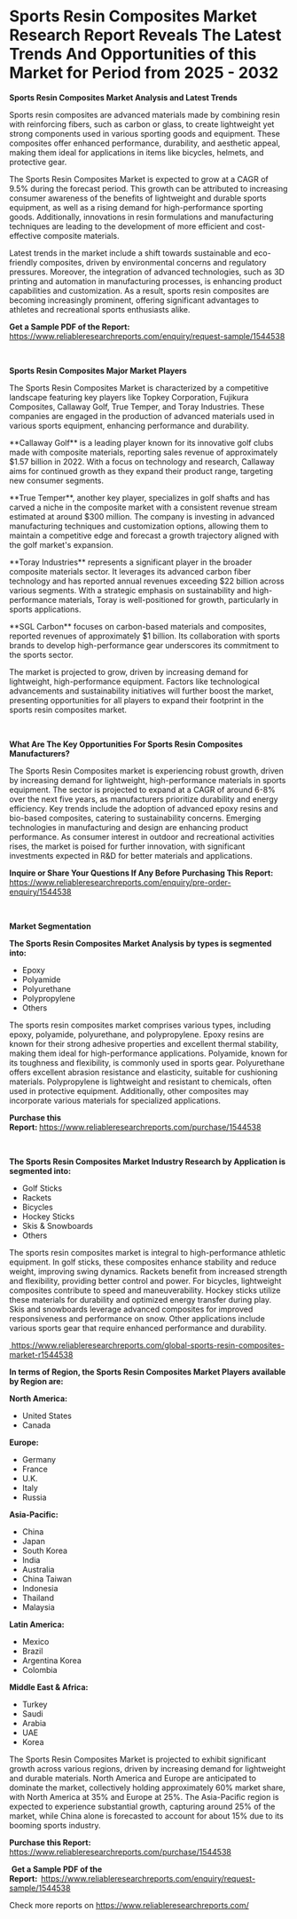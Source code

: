 <p><h1>Sports Resin Composites Market Research Report Reveals The Latest Trends And Opportunities of this Market for Period from 2025 - 2032</h1></p><p><strong>Sports Resin Composites Market Analysis and Latest Trends</strong></p>
<p><p>Sports resin composites are advanced materials made by combining resin with reinforcing fibers, such as carbon or glass, to create lightweight yet strong components used in various sporting goods and equipment. These composites offer enhanced performance, durability, and aesthetic appeal, making them ideal for applications in items like bicycles, helmets, and protective gear.</p><p>The Sports Resin Composites Market is expected to grow at a CAGR of 9.5% during the forecast period. This growth can be attributed to increasing consumer awareness of the benefits of lightweight and durable sports equipment, as well as a rising demand for high-performance sporting goods. Additionally, innovations in resin formulations and manufacturing techniques are leading to the development of more efficient and cost-effective composite materials. </p><p>Latest trends in the market include a shift towards sustainable and eco-friendly composites, driven by environmental concerns and regulatory pressures. Moreover, the integration of advanced technologies, such as 3D printing and automation in manufacturing processes, is enhancing product capabilities and customization. As a result, sports resin composites are becoming increasingly prominent, offering significant advantages to athletes and recreational sports enthusiasts alike.</p></p>
<p><strong>Get a Sample PDF of the Report:&nbsp;</strong> <a href="https://www.reliableresearchreports.com/enquiry/request-sample/1544538?utm_campaign=3012&utm_medium=2&utm_source=Github&utm_content=ia&utm_term=02042025&utm_id=sports-resin-composites">https://www.reliableresearchreports.com/enquiry/request-sample/1544538</a></p>
<p>&nbsp;</p>
<p><strong>Sports Resin Composites Major Market Players</strong></p>
<p><p>The Sports Resin Composites Market is characterized by a competitive landscape featuring key players like Topkey Corporation, Fujikura Composites, Callaway Golf, True Temper, and Toray Industries. These companies are engaged in the production of advanced materials used in various sports equipment, enhancing performance and durability.</p><p>**Callaway Golf** is a leading player known for its innovative golf clubs made with composite materials, reporting sales revenue of approximately $1.57 billion in 2022. With a focus on technology and research, Callaway aims for continued growth as they expand their product range, targeting new consumer segments.</p><p>**True Temper**, another key player, specializes in golf shafts and has carved a niche in the composite market with a consistent revenue stream estimated at around $300 million. The company is investing in advanced manufacturing techniques and customization options, allowing them to maintain a competitive edge and forecast a growth trajectory aligned with the golf market's expansion.</p><p>**Toray Industries** represents a significant player in the broader composite materials sector. It leverages its advanced carbon fiber technology and has reported annual revenues exceeding $22 billion across various segments. With a strategic emphasis on sustainability and high-performance materials, Toray is well-positioned for growth, particularly in sports applications.</p><p>**SGL Carbon** focuses on carbon-based materials and composites, reported revenues of approximately $1 billion. Its collaboration with sports brands to develop high-performance gear underscores its commitment to the sports sector.</p><p>The market is projected to grow, driven by increasing demand for lightweight, high-performance equipment. Factors like technological advancements and sustainability initiatives will further boost the market, presenting opportunities for all players to expand their footprint in the sports resin composites market.</p></p>
<p>&nbsp;</p>
<p><strong>What Are The Key Opportunities For Sports Resin Composites Manufacturers?</strong></p>
<p><p>The Sports Resin Composites market is experiencing robust growth, driven by increasing demand for lightweight, high-performance materials in sports equipment. The sector is projected to expand at a CAGR of around 6-8% over the next five years, as manufacturers prioritize durability and energy efficiency. Key trends include the adoption of advanced epoxy resins and bio-based composites, catering to sustainability concerns. Emerging technologies in manufacturing and design are enhancing product performance. As consumer interest in outdoor and recreational activities rises, the market is poised for further innovation, with significant investments expected in R&D for better materials and applications.</p></p>
<p><strong>Inquire or Share Your Questions If Any Before Purchasing This Report:</strong> <a href="https://www.reliableresearchreports.com/enquiry/pre-order-enquiry/1544538?utm_campaign=3012&utm_medium=2&utm_source=Github&utm_content=ia&utm_term=02042025&utm_id=sports-resin-composites">https://www.reliableresearchreports.com/enquiry/pre-order-enquiry/1544538</a></p>
<p>&nbsp;</p>
<p><strong>Market Segmentation</strong></p>
<p><strong>The Sports Resin Composites Market Analysis by types is segmented into:</strong></p>
<p><ul><li>Epoxy</li><li>Polyamide</li><li>Polyurethane</li><li>Polypropylene</li><li>Others</li></ul></p>
<p><p>The sports resin composites market comprises various types, including epoxy, polyamide, polyurethane, and polypropylene. Epoxy resins are known for their strong adhesive properties and excellent thermal stability, making them ideal for high-performance applications. Polyamide, known for its toughness and flexibility, is commonly used in sports gear. Polyurethane offers excellent abrasion resistance and elasticity, suitable for cushioning materials. Polypropylene is lightweight and resistant to chemicals, often used in protective equipment. Additionally, other composites may incorporate various materials for specialized applications.</p></p>
<p><strong>Purchase this Report:&nbsp;</strong><a href="https://www.reliableresearchreports.com/purchase/1544538?utm_campaign=3012&utm_medium=2&utm_source=Github&utm_content=ia&utm_term=02042025&utm_id=sports-resin-composites">https://www.reliableresearchreports.com/purchase/1544538</a></p>
<p>&nbsp;</p>
<p><strong>The Sports Resin Composites Market Industry Research by Application is segmented into:</strong></p>
<p><ul><li>Golf Sticks</li><li>Rackets</li><li>Bicycles</li><li>Hockey Sticks</li><li>Skis & Snowboards</li><li>Others</li></ul></p>
<p><p>The sports resin composites market is integral to high-performance athletic equipment. In golf sticks, these composites enhance stability and reduce weight, improving swing dynamics. Rackets benefit from increased strength and flexibility, providing better control and power. For bicycles, lightweight composites contribute to speed and maneuverability. Hockey sticks utilize these materials for durability and optimized energy transfer during play. Skis and snowboards leverage advanced composites for improved responsiveness and performance on snow. Other applications include various sports gear that require enhanced performance and durability.</p></p>
<p><a href="https://www.reliableresearchreports.com/global-sports-resin-composites-market-r1544538?utm_campaign=3012&utm_medium=2&utm_source=Github&utm_content=ia&utm_term=02042025&utm_id=sports-resin-composites">&nbsp;https://www.reliableresearchreports.com/global-sports-resin-composites-market-r1544538</a></p>
<p><strong>In terms of Region, the Sports Resin Composites Market Players available by Region are:</strong></p>
<p>
    <p> <strong> North America: </strong>
        <ul>
            <li>United States</li>
            <li>Canada</li>
        </ul>
        </p> 
    <p> <strong> Europe: </strong>
        <ul>
            <li>Germany</li>
            <li>France</li>
            <li>U.K.</li>
            <li>Italy</li>
            <li>Russia</li>
        </ul>
        </p> 
    <p> <strong> Asia-Pacific: </strong>
        <ul>
            <li>China</li>
            <li>Japan</li>
            <li>South Korea</li>
            <li>India</li>
            <li>Australia</li>
            <li>China Taiwan</li>
            <li>Indonesia</li>
            <li>Thailand</li>
            <li>Malaysia</li>
        </ul>
        </p> 
    <p> <strong> Latin America: </strong>
        <ul>
            <li>Mexico</li>
            <li>Brazil</li>
            <li>Argentina Korea</li>
            <li>Colombia</li>
        </ul>
        </p> 
    <p> <strong> Middle East & Africa: </strong>
        <ul>
            <li>Turkey</li>
            <li>Saudi</li>
            <li>Arabia</li>
            <li>UAE</li>
            <li>Korea</li>
        </ul>
    </p>
    </p>
<p><p>The Sports Resin Composites Market is projected to exhibit significant growth across various regions, driven by increasing demand for lightweight and durable materials. North America and Europe are anticipated to dominate the market, collectively holding approximately 60% market share, with North America at 35% and Europe at 25%. The Asia-Pacific region is expected to experience substantial growth, capturing around 25% of the market, while China alone is forecasted to account for about 15% due to its booming sports industry.</p></p>
<p><strong>Purchase this Report: </strong><a href="https://www.reliableresearchreports.com/purchase/1544538?utm_campaign=3012&utm_medium=2&utm_source=Github&utm_content=ia&utm_term=02042025&utm_id=sports-resin-composites">https://www.reliableresearchreports.com/purchase/1544538</a></p>
<p>&nbsp;<strong>Get a Sample PDF of the Report:&nbsp;&nbsp;</strong><a href="https://www.reliableresearchreports.com/enquiry/request-sample/1544538?utm_campaign=3012&utm_medium=2&utm_source=Github&utm_content=ia&utm_term=02042025&utm_id=sports-resin-composites">https://www.reliableresearchreports.com/enquiry/request-sample/1544538</a></p>
<p><strong></strong></p>
<p>Check more reports on <a href="https://www.reliableresearchreports.com/?utm_campaign=3012&utm_medium=2&utm_source=Github&utm_content=ia&utm_term=02042025&utm_id=sports-resin-composites">https://www.reliableresearchreports.com/</a></p>